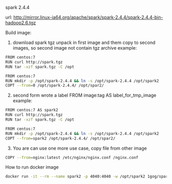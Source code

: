spark 2.4.4

url: http://mirror.linux-ia64.org/apache/spark/spark-2.4.4/spark-2.4.4-bin-hadoop2.6.tgz

Build image:

1. download spark tgz unpack in first image and them copy to second images, so second image not contain tgz archive
example:
```bash
FROM centos:7 
RUN curl http://spark.tgz
RUN tar -xzf spark.tgz -C /opt

FROM centos:7 
RUN mkdir -p /opt/spark-2.4.4 && ln -s /opt/spark-2.4.4 /opt/spark2
COPT --from=0 /opt/spark-2.4.4/ /opt/spar2/
```

2. second form wrote a label FROM image:tag AS label_for_tmp_image
example:
```bash 
FROM centos:7 AS spark2
RUN curl http://spark.tgz
RUN tar -xzf spark.tgz -C /opt

FROM centos:7 
RUN mkdir -p /opt/spark-2.4.4 && ln -s /opt/spark-2.4.4 /opt/spark2
COPT --from=spark2 /opt/spark-2.4.4/ /opt/spar2/
```
3. You are can use one more use case, copy file from other image

```bash
COPY --from=nginx:latest /etc/nginx/nginx.conf /nginx.conf
``` 


How to run docker image

```bash
docker run -it --rm --name spark2 -p 4040:4040 -w /opt/spark2 1gog/spark:2.4.4 bin/spark-shell 
```

